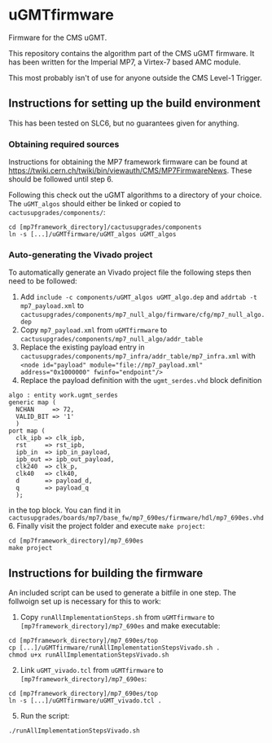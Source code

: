 uGMTfirmware
============

Firmware for the CMS uGMT.

This repository contains the algorithm part of the CMS uGMT firmware. It has been written for the Imperial MP7, a Virtex-7 based AMC module.

This most probably isn't of use for anyone outside the CMS Level-1 Trigger.

## Instructions for setting up the build environment
This has been tested on SLC6, but no guarantees given for anything.

### Obtaining required sources
Instructions for obtaining the MP7 framework firmware can be found at https://twiki.cern.ch/twiki/bin/viewauth/CMS/MP7FirmwareNews. These should be followed until step 6. 

Following this check out the uGMT algorithms to a directory of your choice. The `uGMT_algos` should either be linked or copied to `cactusupgrades/components/`:

```
cd [mp7framework_directory]/cactusupgrades/components
ln -s [...]/uGMTfirmware/uGMT_algos uGMT_algos
```

### Auto-generating the Vivado project
To automatically generate an Vivado project file the following steps then need to be followed:

1. Add `include -c components/uGMT_algos uGMT_algo.dep` and `addrtab -t mp7_payload.xml` to `cactusupgrades/components/mp7_null_algo/firmware/cfg/mp7_null_algo.dep`
2. Copy `mp7_payload.xml` from `uGMTfirmware` to `cactusupgrades/components/mp7_null_algo/addr_table`
3. Replace the existing payload entry in `cactusupgrades/components/mp7_infra/addr_table/mp7_infra.xml` with `<node id="payload" module="file://mp7_payload.xml" address="0x1000000" fwinfo="endpoint"/>`
5. Replace the payload definition with the `ugmt_serdes.vhd` block definition

  ```
  algo : entity work.ugmt_serdes
  generic map (
    NCHAN     => 72,
    VALID_BIT => '1'
    )
  port map (
    clk_ipb => clk_ipb,
    rst     => rst_ipb,
    ipb_in  => ipb_in_payload,
    ipb_out => ipb_out_payload,
    clk240  => clk_p,
    clk40   => clk40,
    d       => payload_d,
    q       => payload_q
    );
  ```
  in the top block. You can find it in `cactusupgrades/boards/mp7/base_fw/mp7_690es/firmware/hdl/mp7_690es.vhd`
6. Finally visit the project folder and execute `make project`:
  ```
  cd [mp7framework_directory]/mp7_690es
  make project
  ```

## Instructions for building the firmware
An included script can be used to generate a bitfile in one step. The follwoign set up is necessary for this to work:

1. Copy `runAllImplementationSteps.sh` from `uGMTfirmware` to `[mp7framework_directory]/mp7_690es` and make executable:

  ```
  cd [mp7framework_directory]/mp7_690es/top
  cp [...]/uGMTfirmware/runAllImplementationStepsVivado.sh .
  chmod u+x runAllImplementationStepsVivado.sh
  ```
2. Link `uGMT_vivado.tcl` from `uGMTfirmware` to `[mp7framework_directory]/mp7_690es`:
  
  ```
  cd [mp7framework_directory]/mp7_690es/top
  ln -s [...]/uGMTfirmware/uGMT_vivado.tcl .
  ```
5. Run the script:

  ```
  ./runAllImplementationStepsVivado.sh
  ```

